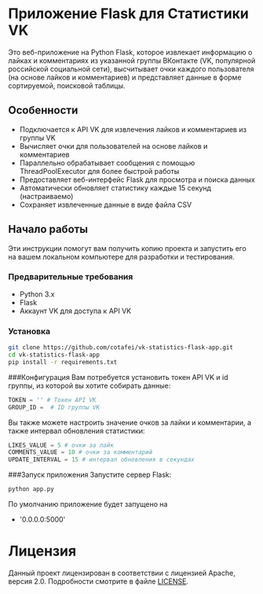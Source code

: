 # Приложение Flask для Статистики VK

Это веб-приложение на Python Flask, которое извлекает информацию о лайках и комментариях из указанной группы ВКонтакте (VK, популярной российской социальной сети), высчитывает очки каждого пользователя (на основе лайков и комментариев) и представляет данные в форме сортируемой, поисковой таблицы.

## Особенности

- Подключается к API VK для извлечения лайков и комментариев из группы VK
- Вычисляет очки для пользователей на основе лайков и комментариев
- Параллельно обрабатывает сообщения с помощью ThreadPoolExecutor для более быстрой работы
- Предоставляет веб-интерфейс Flask для просмотра и поиска данных
- Автоматически обновляет статистику каждые 15 секунд (настраиваемо)
- Сохраняет извлеченные данные в виде файла CSV

## Начало работы

Эти инструкции помогут вам получить копию проекта и запустить его на вашем локальном компьютере для разработки и тестирования.

### Предварительные требования

- Python 3.x
- Flask
- Аккаунт VK для доступа к API VK

### Установка
```bash
git clone https://github.com/cotafei/vk-statistics-flask-app.git
cd vk-statistics-flask-app
pip install -r requirements.txt
```
###Конфигурация
Вам потребуется установить токен API VK и id группы, из которой вы хотите собирать данные:
```python
TOKEN = '' # Токен API VK
GROUP_ID =  # ID группы VK
```
Вы также можете настроить значение очков за лайки и комментарии, а также интервал обновления статистики:
```python
LIKES_VALUE = 5 # очки за лайк
COMMENTS_VALUE = 10 # очки за комментарий
UPDATE_INTERVAL = 15 # интервал обновления в секундах
```
###Запуск приложения
Запустите сервер Flask:
```bash
python app.py
```
По умолчанию приложение будет запущено на 
- '0.0.0.0:5000'
# Лицензия

Данный проект лицензирован в соответствии с лицензией Apache, версия 2.0. Подробности смотрите в файле [LICENSE](LICENSE).

